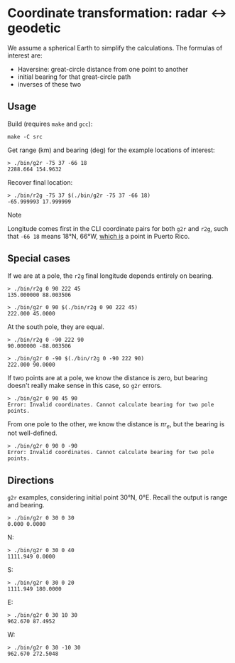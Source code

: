 # Coordinate transformation: radar ↔ geodetic

We assume a spherical Earth to simplify the calculations.
The formulas of interest are:

- Haversine: great-circle distance from one point to another
- initial bearing for that great-circle path
- inverses of these two

## Usage

Build (requires `make` and `gcc`):

```
make -C src
```

Get range (km) and bearing (deg) for the example locations of interest:

```
> ./bin/g2r -75 37 -66 18
2288.664 154.9632
```

Recover final location:

```
> ./bin/r2g -75 37 $(./bin/g2r -75 37 -66 18)
-65.999993 17.999999
```

> [!NOTE]
> Longitude comes first in the CLI coordinate pairs for both `g2r` and `r2g`,
> such that `-66 18` means 18°N, 66°W,
> [which is](https://www.google.com/maps/place/18%C2%B000'00.0%22N+66%C2%B000'00.0%22W/)
> a point in Puerto Rico.

## Special cases

If we are at a pole, the `r2g` final longitude depends entirely on bearing.

```
> ./bin/r2g 0 90 222 45
135.000000 88.003506
```

```
> ./bin/g2r 0 90 $(./bin/r2g 0 90 222 45)
222.000 45.0000
```

At the south pole, they are equal.

```
> ./bin/r2g 0 -90 222 90
90.000000 -88.003506
```

```
> ./bin/g2r 0 -90 $(./bin/r2g 0 -90 222 90)
222.000 90.0000
```

If two points are at a pole, we know the distance is zero,
but bearing doesn't really make sense in this case,
so `g2r` errors.

```
> ./bin/g2r 0 90 45 90
Error: Invalid coordinates. Cannot calculate bearing for two pole points.
```

From one pole to the other, we know the distance is $\pi r_e$,
but the bearing is not well-defined.

```
> ./bin/g2r 0 90 0 -90
Error: Invalid coordinates. Cannot calculate bearing for two pole points.
```

## Directions

`g2r` examples, considering initial point 30°N, 0°E.
Recall the output is range and bearing.

```
> ./bin/g2r 0 30 0 30
0.000 0.0000
```

N:

```
> ./bin/g2r 0 30 0 40
1111.949 0.0000
```

S:

```
> ./bin/g2r 0 30 0 20
1111.949 180.0000
```

E:

```
> ./bin/g2r 0 30 10 30
962.670 87.4952
```

W:

```
> ./bin/g2r 0 30 -10 30
962.670 272.5048
```
